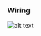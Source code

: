 ### Wiring
![alt text](https://github.com/valoni/netmf-interpreter4x/blob/master/nanoFrameworks%20Drivers%20and%20Examples/BME280/BME280_ESP32.jpg")

